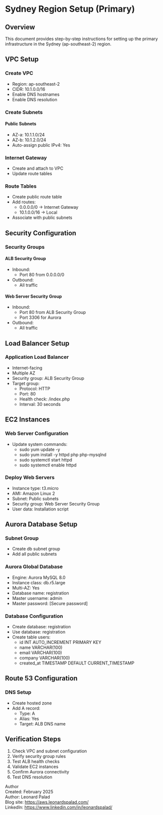 # Sydney Region Setup (Primary)

## Overview
This document provides step-by-step instructions for setting up the primary infrastructure in the Sydney (ap-southeast-2) region.

## VPC Setup
### Create VPC
- Region: ap-southeast-2
- CIDR: 10.1.0.0/16
- Enable DNS hostnames
- Enable DNS resolution

### Create Subnets
#### Public Subnets
- AZ-a: 10.1.1.0/24
- AZ-b: 10.1.2.0/24
- Auto-assign public IPv4: Yes

### Internet Gateway
- Create and attach to VPC
- Update route tables

### Route Tables
- Create public route table
- Add routes:
  - 0.0.0.0/0 → Internet Gateway
  - 10.1.0.0/16 → Local
- Associate with public subnets

## Security Configuration
### Security Groups
#### ALB Security Group
- Inbound:
  - Port 80 from 0.0.0.0/0
- Outbound:
  - All traffic

#### Web Server Security Group
- Inbound:
  - Port 80 from ALB Security Group
  - Port 3306 for Aurora
- Outbound:
  - All traffic

## Load Balancer Setup
### Application Load Balancer
- Internet-facing
- Multiple AZ
- Security group: ALB Security Group
- Target group:
  - Protocol: HTTP
  - Port: 80
  - Health check: /index.php
  - Interval: 30 seconds

## EC2 Instances
### Web Server Configuration
- Update system commands:
  - sudo yum update -y
  - sudo yum install -y httpd php php-mysqlnd
  - sudo systemctl start httpd
  - sudo systemctl enable httpd

### Deploy Web Servers
- Instance type: t3.micro
- AMI: Amazon Linux 2
- Subnet: Public subnets
- Security group: Web Server Security Group
- User data: Installation script

## Aurora Database Setup
### Subnet Group
- Create db subnet group
- Add all public subnets

### Aurora Global Database
- Engine: Aurora MySQL 8.0
- Instance class: db.r5.large
- Multi-AZ: Yes
- Database name: registration
- Master username: admin
- Master password: [Secure password]

### Database Configuration
- Create database: registration
- Use database: registration
- Create table users:
  - id INT AUTO_INCREMENT PRIMARY KEY
  - name VARCHAR(100)
  - email VARCHAR(100)
  - company VARCHAR(100)
  - created_at TIMESTAMP DEFAULT CURRENT_TIMESTAMP

## Route 53 Configuration
### DNS Setup
- Create hosted zone
- Add A record:
  - Type: A
  - Alias: Yes
  - Target: ALB DNS name

## Verification Steps
1. Check VPC and subnet configuration
2. Verify security group rules
3. Test ALB health checks
4. Validate EC2 instances
5. Confirm Aurora connectivity
6. Test DNS resolution

Author  
Created: February 2025  
Author: Leonard Palad  
Blog site: https://aws.leonardspalad.com/  
LinkedIn: https://www.linkedin.com/in/leonardspalad/
